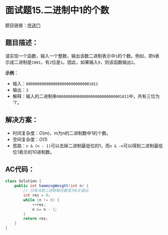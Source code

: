 # 面试题15.二进制中1的个数
题目链接：[传送门](https://leetcode-cn.com/problems/er-jin-zhi-zhong-1de-ge-shu-lcof/)

## 题目描述：
请实现一个函数，输入一个整数，输出该数二进制表示中`1`的个数。例如，把`9`表示成二进制是`1001`，有`2`位是`1`。因此，如果输入`9`，则该函数输出`2`。

**示例**：

- 输入：`00000000000000000000000000001011`
- 输出：`3`
- 解释：输入的二进制串`00000000000000000000000000001011`中，共有三位为 '1'。

## 解决方案：
- 时间复杂度：$O(m)$，m为n的二进制数中1的个数。
- 空间复杂度：$O(1)$
- 思路：`n & (n - 1)`可以去掉二进制最低位的1，而`n & -n`可以得到二进制最低位1表示的10进制数。

## AC代码：
```java
class Solution {
	public int hammingWeight(int n) {
		// 只有当前二进制每位都变为0才退出
		int res = 0;
		while (n != 0) {
			++res;
			n &= n - 1;
		}
		return res;
	}
}
```